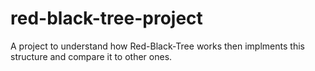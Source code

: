 # red-black-tree-project
A project to understand how Red-Black-Tree works then implments this structure and compare it to other ones.

